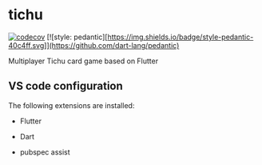 # tichu
[![codecov](https://codecov.io/gh/MarioGini/tichu/branch/develop/graph/badge.svg?token=RRULNJ7PRZ)](https://codecov.io/gh/MarioGini/tichu)
[![style: pedantic][https://img.shields.io/badge/style-pedantic-40c4ff.svg]](https://github.com/dart-lang/pedantic)

Multiplayer Tichu card game based on Flutter

## VS code configuration

The following extensions are installed:

- Flutter

- Dart

- pubspec assist
